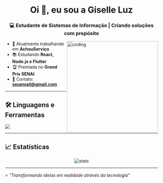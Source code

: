 <h1 align="center">Oi 👋, eu sou a Giselle Luz</h1>
<h3 align="center">💻 Estudante de Sistemas de Informação | Criando soluções com propósito</h3>

<img align="right" alt="coding" width="300" src="https://media.giphy.com/media/qgQUggAC3Pfv687qPC/giphy.gif">

- 🚀 Atualmente trabalhando em **AchouServiço**
- 📚 Estudando **React, Node.js e Flutter**
- 🏆 Premiada no **Grand Prix SENAI**
- 💌 Contato: **seuemail@gmail.com**

---

## 🛠️ Linguagens e Ferramentas
<p align="left">
  <img src="https://skillicons.dev/icons?i=html,css,js,react,flutter,nodejs,mongodb,figma,bootstrap,git,github" />
</p>

---

## 📈 Estatísticas
<p align="center">
  <img src="https://github-readme-stats.vercel.app/api?username=SEUUSUARIO&show_icons=true&theme=dracula" alt="stats" />
</p>

---

⭐ *"Transformando ideias em realidade através da tecnologia"*
